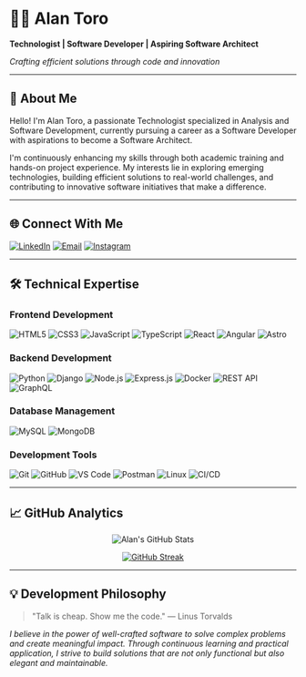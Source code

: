 # 👨‍💻 Alan Toro 
**Technologist | Software Developer | Aspiring Software Architect**

*Crafting efficient solutions through code and innovation*

---

## 📖 About Me

Hello! I'm Alan Toro, a passionate Technologist specialized in Analysis and Software Development, currently pursuing a career as a Software Developer with aspirations to become a Software Architect.

I'm continuously enhancing my skills through both academic training and hands-on project experience. My interests lie in exploring emerging technologies, building efficient solutions to real-world challenges, and contributing to innovative software initiatives that make a difference.

---

## 🌐 Connect With Me

[![LinkedIn](https://img.shields.io/badge/LinkedIn-Connect%20Professionally-%230077B5?style=for-the-badge&logo=linkedin&logoColor=white)](https://www.linkedin.com/in/alan-software-arch/)
[![Email](https://img.shields.io/badge/Email-Contact%20Me-D14836?style=for-the-badge&logo=gmail&logoColor=white)](mailto:alan.software.arch@gmail.com)
[![Instagram](https://img.shields.io/badge/Instagram-Follow%20My%20Journey-%23E4405F?style=for-the-badge&logo=Instagram&logoColor=white)](https://instagram.com/alankhozryn)

---

## 🛠️ Technical Expertise

### Frontend Development
![HTML5](https://img.shields.io/badge/HTML5-E34F26?style=for-the-badge&logo=html5&logoColor=white)
![CSS3](https://img.shields.io/badge/CSS3-1572B6?style=for-the-badge&logo=css3&logoColor=white)
![JavaScript](https://img.shields.io/badge/JavaScript-F7DF1E?style=for-the-badge&logo=javascript&logoColor=black)
![TypeScript](https://img.shields.io/badge/TypeScript-007ACC?style=for-the-badge&logo=typescript&logoColor=white)
![React](https://img.shields.io/badge/React-20232A?style=for-the-badge&logo=react&logoColor=61DAFB)
![Angular](https://img.shields.io/badge/Angular-DD0031?style=for-the-badge&logo=angular&logoColor=white)
![Astro](https://img.shields.io/badge/Astro-BC52EE?style=for-the-badge&logo=astro&logoColor=white)

### Backend Development
![Python](https://img.shields.io/badge/Python-3670A0?style=for-the-badge&logo=python&logoColor=ffdd54)
![Django](https://img.shields.io/badge/Django-092E20?style=for-the-badge&logo=django&logoColor=white)
![Node.js](https://img.shields.io/badge/Node.js-339933?style=for-the-badge&logo=nodedotjs&logoColor=white)
![Express.js](https://img.shields.io/badge/Express.js-000000?style=for-the-badge&logo=express&logoColor=white)
![Docker](https://img.shields.io/badge/Docker-2496ED?style=for-the-badge&logo=docker&logoColor=white)
![REST API](https://img.shields.io/badge/REST%20API-FF6C37?style=for-the-badge)
![GraphQL](https://img.shields.io/badge/GraphQL-E10098?style=for-the-badge&logo=graphql&logoColor=white)

### Database Management
![MySQL](https://img.shields.io/badge/MySQL-4479A1?style=for-the-badge&logo=mysql&logoColor=white)
![MongoDB](https://img.shields.io/badge/MongoDB-47A248?style=for-the-badge&logo=mongodb&logoColor=white)

### Development Tools
![Git](https://img.shields.io/badge/Git-F05032?style=for-the-badge&logo=git&logoColor=white)
![GitHub](https://img.shields.io/badge/GitHub-181717?style=for-the-badge&logo=github&logoColor=white)
![VS Code](https://img.shields.io/badge/VS%20Code-007ACC?style=for-the-badge&logo=visualstudiocode&logoColor=white)
![Postman](https://img.shields.io/badge/Postman-FF6C37?style=for-the-badge&logo=postman&logoColor=white)
![Linux](https://img.shields.io/badge/Linux-FCC624?style=for-the-badge&logo=linux&logoColor=black)
![CI/CD](https://img.shields.io/badge/CI/CD-0080FF?style=for-the-badge)

---

## 📈 GitHub Analytics

<div align="center">

![Alan's GitHub Stats](https://github-readme-stats.vercel.app/api?username=AlanIsaacToroHolguin&show_icons=true&theme=transparent&title_color=4F8CC9&text_color=2E4053&icon_color=4F8CC9&border_color=4F8CC9&bg_color=00000000&hide_border=true)

[![GitHub Streak](https://github-readme-streak-stats.herokuapp.com/?user=AlanIsaacToroHolguin&theme=transparent&background=00000000&border=4F8CC9&stroke=4F8CC9&dates=5D6D7E&ring=4F8CC9&fire=4F8CC9&currStreakNum=2E4053&sideNums=2E4053&currStreakLabel=4F8CC9&sideLabels=4F8CC9)](https://git.io/streak-stats)

</div>

---

## 💡 Development Philosophy

> "Talk is cheap. Show me the code." 
> ― Linus Torvalds

*I believe in the power of well-crafted software to solve complex problems and create meaningful impact. Through continuous learning and practical application, I strive to build solutions that are not only functional but also elegant and maintainable.*
